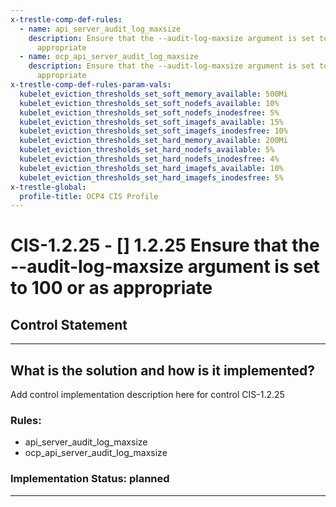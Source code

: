 ```yaml
---
x-trestle-comp-def-rules:
  - name: api_server_audit_log_maxsize
    description: Ensure that the --audit-log-maxsize argument is set to 100 or as
      appropriate
  - name: ocp_api_server_audit_log_maxsize
    description: Ensure that the --audit-log-maxsize argument is set to 100 or as
      appropriate
x-trestle-comp-def-rules-param-vals:
  kubelet_eviction_thresholds_set_soft_memory_available: 500Mi
  kubelet_eviction_thresholds_set_soft_nodefs_available: 10%
  kubelet_eviction_thresholds_set_soft_nodefs_inodesfree: 5%
  kubelet_eviction_thresholds_set_soft_imagefs_available: 15%
  kubelet_eviction_thresholds_set_soft_imagefs_inodesfree: 10%
  kubelet_eviction_thresholds_set_hard_memory_available: 200Mi
  kubelet_eviction_thresholds_set_hard_nodefs_available: 5%
  kubelet_eviction_thresholds_set_hard_nodefs_inodesfree: 4%
  kubelet_eviction_thresholds_set_hard_imagefs_available: 10%
  kubelet_eviction_thresholds_set_hard_imagefs_inodesfree: 5%
x-trestle-global:
  profile-title: OCP4 CIS Profile
---
```


# CIS-1.2.25 - \[\] 1.2.25 Ensure that the --audit-log-maxsize argument is set to 100 or as appropriate

## Control Statement

______________________________________________________________________

## What is the solution and how is it implemented?

<!-- For implementation status enter one of: implemented, partial, planned, alternative, not-applicable -->

<!-- Note that the list of rules under ### Rules: is read-only and changes will not be captured after assembly to JSON -->

Add control implementation description here for control CIS-1.2.25

### Rules:

  - api_server_audit_log_maxsize
  - ocp_api_server_audit_log_maxsize

### Implementation Status: planned

______________________________________________________________________
